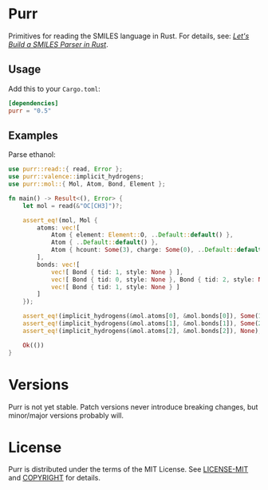 # Purr

Primitives for reading the SMILES language in Rust. For details, see: *[Let's Build a SMILES Parser in Rust](https://depth-first.com/articles/2020/05/25/lets-build-a-smiles-parser-in-rust/)*.

## Usage

Add this to your `Cargo.toml`:

```toml
[dependencies]
purr = "0.5"
```

## Examples

Parse ethanol:

```rust
use purr::read::{ read, Error };
use purr::valence::implicit_hydrogens;
use purr::mol::{ Mol, Atom, Bond, Element };

fn main() -> Result<(), Error> {
    let mol = read(&"OC[CH3]")?;

    assert_eq!(mol, Mol {
        atoms: vec![
            Atom { element: Element::O, ..Default::default() },
            Atom { ..Default::default() },
            Atom { hcount: Some(3), charge: Some(0), ..Default::default() }
        ],
        bonds: vec![
            vec![ Bond { tid: 1, style: None } ],
            vec![ Bond { tid: 0, style: None }, Bond { tid: 2, style: None } ],
            vec![ Bond { tid: 1, style: None } ]
        ]
    });

    assert_eq!(implicit_hydrogens(&mol.atoms[0], &mol.bonds[0]), Some(1));
    assert_eq!(implicit_hydrogens(&mol.atoms[1], &mol.bonds[1]), Some(2));
    assert_eq!(implicit_hydrogens(&mol.atoms[2], &mol.bonds[2]), None);

    Ok(())
}
```

# Versions

Purr is not yet stable. Patch versions never introduce breaking changes, but minor/major versions probably will.

# License

Purr is distributed under the terms of the MIT License. See
[LICENSE-MIT](LICENSE-MIT) and [COPYRIGHT](COPYRIGHT) for details.